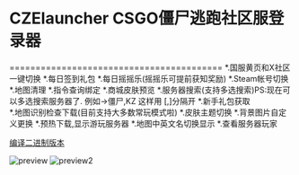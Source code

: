 # CZElauncher   CSGO僵尸逃跑社区服登录器
=========================================
*.国服黄页和X社区一键切换
*.每日签到礼包
*.每日摇摇乐(摇摇乐可提前获知奖励)
*.Steam帐号切换
*.地图清理
*.指令查询绑定
*.商城皮肤预览
*.服务器搜索(支持多选搜索)PS:现在可以多选搜索服务器了. 例如->僵尸,KZ 这样用 [,]分隔开
*.新手礼包获取   
*.地图识别检查下载(目前支持大多数常玩模式啦)
*.皮肤主题切换
*.背景图片自定义更换
*.预热下载,显示游玩服务器
*.地图中英文名切换显示
*.查看服务器玩家

[编译二进制版本](https://bbs.93x.net/forum.php?mod=viewthread&tid=227978&extra=page%3D1)

![preview](https://github.com/icylovey/CZElauncher/tree/master/doc/UI1.png)
![preview2](https://github.com/icylovey/CZElauncher/tree/master/doc/UI2.png)
